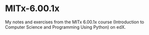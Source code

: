# MITx-6.00.1x
My notes and exercises from the MITx 6.00.1x course (Introduction to Computer Science and Programming Using Python) on edX.
